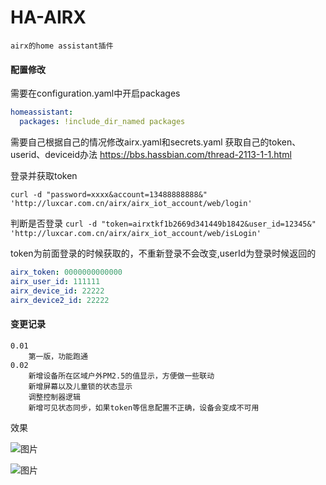 # HA-AIRX
`airx的home assistant插件`

#### 配置修改

需要在configuration.yaml中开启packages
```yaml
homeassistant:
  packages: !include_dir_named packages
```

需要自己根据自己的情况修改airx.yaml和secrets.yaml
获取自己的token、userid、deviceid办法
https://bbs.hassbian.com/thread-2113-1-1.html

登录并获取token

`curl -d "password=xxxx&account=13488888888&" 'http://luxcar.com.cn/airx/airx_iot_account/web/login'`

判断是否登录
`curl -d "token=airxtkf1b2669d341449b1842&user_id=12345&" 'http://luxcar.com.cn/airx/airx_iot_account/web/isLogin'`

token为前面登录的时候获取的，不重新登录不会改变,userId为登录时候返回的

```yaml
airx_token: 0000000000000
airx_user_id: 111111
airx_device_id: 22222
airx_device2_id: 22222
```
#### 变更记录
```
0.01
	第一版，功能跑通
0.02
	新增设备所在区域户外PM2.5的值显示，方便做一些联动
	新增屏幕以及儿童锁的状态显示
	调整控制器逻辑
	新增可见状态同步，如果token等信息配置不正确，设备会变成不可用
```


效果

![图片](https://wx1.sinaimg.cn/large/56e89fd7ly1foydn9uyysj20en0ehjs5.jpg)

![图片](https://wx3.sinaimg.cn/large/56e89fd7ly1foydnyozc8j20b90awmxk.jpg)
